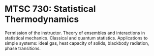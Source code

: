# MTSC 730: Statistical Thermodynamics

Permission of the instructor. Theory of ensembles and interactions in statistical mechanics. Classical and quantum statistics. Applications to simple systems: ideal gas, heat capacity of solids, blackbody radiation, phase transitions.